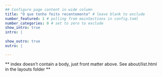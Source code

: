 ```yaml
---
## Configure page content in wide column
title: "O que tenho feito recentemente" # leave blank to exclude
number_featured: 1 # pulling from mainSections in config.toml
number_categories: 0 # set to zero to exclude
show_intro: true
intro: |
 
show_outro: true
outro: |

---
```


** index doesn't contain a body, just front matter above.
See about/list.html in the layouts folder **
